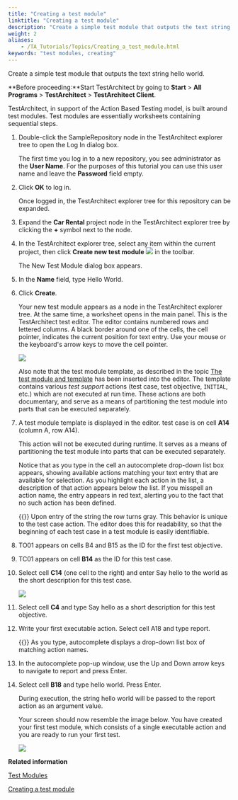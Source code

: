 ```yaml
--- 
title: "Creating a test module"
linktitle: "Creating a test module"
description: "Create a simple test module that outputs the text string hello world."
weight: 2
aliases: 
    - /TA_Tutorials/Topics/Creating_a_test_module.html
keywords: "test modules, creating"
---
```


Create a simple test module that outputs the text string hello world.

**Before proceeding:**Start TestArchitect by going to **Start** \> **All Programs** \> **TestArchitect** \> **TestArchitect Client**.

TestArchitect, in support of the Action Based Testing model, is built around test modules. Test modules are essentially worksheets containing sequential steps.

1.  Double-click the SampleRepository node in the TestArchitect explorer tree to open the Log In dialog box.

    The first time you log in to a new repository, you see administrator as the **User Name**. For the purposes of this tutorial you can use this user name and leave the **Password** field empty.

2.  Click **OK** to log in.

    Once logged in, the TestArchitect explorer tree for this repository can be expanded.

3.  Expand the **Car Rental** project node in the TestArchitect explorer tree by clicking the **+** symbol next to the node.

4.  In the TestArchitect explorer tree, select any item within the current project, then click **Create new test module** ![](/images/TA_Tutorials/Images/btn.TAC_toolbar.CreateTestModule.png) in the toolbar.

    The New Test Module dialog box appears.

5.  In the **Name** field, type Hello World.

6.  Click **Create**.

    Your new test module appears as a node in the TestArchitect explorer tree. At the same time, a worksheet opens in the main panel. This is the TestArchitect test editor. The editor contains numbered rows and lettered columns. A black border around one of the cells, the cell pointer, indicates the current position for text entry. Use your mouse or the keyboard's arrow keys to move the cell pointer.

    ![](/images/TA_Tutorials/Images/tut.Simple_Tests.creating01.png)

    Also note that the test module template, as described in the topic [The test module and template](/testarchitect-tutorial/part-1-getting-started-with-testarchitect/introducing-testarchitect/the-test-module-and-template) has been inserted into the editor. The template contains various *test support* actions \(test case, test objective, `INITIAL`, etc.\) which are not executed at run time. These actions are both documentary, and serve as a means of partitioning the test module into parts that can be executed separately.

7.  A test module template is displayed in the editor. test case is on cell **A14** \(column A, row A14\).

    This action will not be executed during runtime. It serves as a means of partitioning the test module into parts that can be executed separately.

    Notice that as you type in the cell an autocomplete drop-down list box appears, showing available actions matching your text entry that are available for selection. As you highlight each action in the list, a description of that action appears below the list. If you misspell an action name, the entry appears in red text, alerting you to the fact that no such action has been defined.

    {{<note>}} Upon entry of the string the row turns gray. This behavior is unique to the test case action. The editor does this for readability, so that the beginning of each test case in a test module is easily identifiable.

8.  TO01 appears on cells B4 and B15 as the ID for the first test objective.

9.  TC01 appears on cell **B14** as the ID for this test case.

10. Select cell **C14** \(one cell to the right\) and enter Say hello to the world as the short description for this test case.

    ![](/images/TA_Tutorials/Images/tut.Simple_Tests.creating03.png)

11. Select cell **C4** and type Say hello as a short description for this test objective.

12. Write your first executable action. Select cell A18 and type report.

    {{<note>}} As you type, autocomplete displays a drop-down list box of matching action names.

13. In the autocomplete pop-up window, use the Up and Down arrow keys to navigate to report and press Enter.

14. Select cell **B18** and type hello world. Press Enter.

    During execution, the string hello world will be passed to the report action as an argument value.

    Your screen should now resemble the image below. You have created your first test module, which consists of a single executable action and you are ready to run your first test.

    ![](/images/TA_Tutorials/Images/tut.Simple_Tests.creating04.png)





**Related information**  


[Test Modules](/user-guide/introduction-to-action-based-testing/action-based-testing/test-modules)

[Creating a test module](/user-guide/tests/creating-a-test-module)

